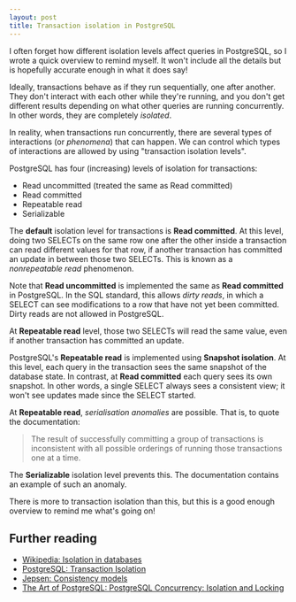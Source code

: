 ```yaml
---
layout: post
title: Transaction isolation in PostgreSQL
---
```


I often forget how different isolation levels affect queries in PostgreSQL, so I wrote a quick overview to remind myself. It won't include all the details but is hopefully accurate enough in what it does say!

Ideally, transactions behave as if they run sequentially, one after another. They don't interact with each other while they're running, and you don't get different results depending on what other queries are running concurrently. In other words, they are completely _isolated_.

In reality, when transactions run concurrently, there are several types of interactions (or _phenomena_) that can happen. We can control which types of interactions are allowed by using "transaction isolation levels".

PostgreSQL has four (increasing) levels of isolation for transactions:

- Read uncommitted (treated the same as Read committed)
- Read committed
- Repeatable read
- Serializable

The **default** isolation level for transactions is **Read committed**. At this level, doing two SELECTs on the same row one after the other inside a transaction can read different values for that row, if another transaction has committed an update in between those two SELECTs. This is known as a _nonrepeatable read_ phenomenon.

Note that **Read uncommitted** is implemented the same as **Read committed** in PostgreSQL. In the SQL standard, this allows _dirty reads_, in which a SELECT can see modifications to a row that have not yet been committed. Dirty reads are not allowed in PostgreSQL.

At **Repeatable read** level, those two SELECTs will read the same value, even if another transaction has committed an update.

PostgreSQL's **Repeatable read** is implemented using **Snapshot isolation**. At this level, each query in the transaction sees the same snapshot of the database state. In contrast, at **Read committed** each query sees its own snapshot. In other words, a single SELECT always sees a consistent view; it won't see updates made since the SELECT started.

At **Repeatable read**, _serialisation anomalies_ are possible. That is, to quote the documentation:

> The result of successfully committing a group of transactions is inconsistent with all possible orderings of running those transactions one at a time.

The **Serializable** isolation level prevents this. The documentation contains an example of such an anomaly.

There is more to transaction isolation than this, but this is a good enough overview to remind me what's going on!

## Further reading

- [Wikipedia: Isolation in databases](https://en.wikipedia.org/wiki/Isolation_(database_systems))
- [PostgreSQL: Transaction Isolation](https://www.postgresql.org/docs/14/transaction-iso.html)
- [Jepsen: Consistency models](https://jepsen.io/consistency)
- [The Art of PostgreSQL: PostgreSQL Concurrency: Isolation and Locking](https://tapoueh.org/blog/2018/07/postgresql-concurrency-isolation-and-locking/)
